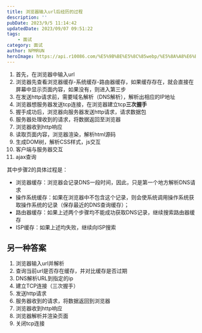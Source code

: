 ```yaml
---
title: 浏览器输入url后经历的过程
description: ''
pubDate: 2023/9/5 11:14:42
updatedDate: 2023/09/07 09:51:22
tags:
    - 面试
category: 面试
author: NPMRUN
heroImage: https://api.r10086.com/%E5%9B%BE%E5%8C%85webp/%E5%8A%A8%E6%BC%AB%E7%BB%BC%E5%90%882/5a80c559ae57e81e1a281a8b508b9c5d.png!q90.webp
---
```


1. 首先，在浏览器中输入url
2. 浏览器先查看浏览器缓存-系统缓存-路由器缓存，如果缓存存在，就会直接在屏幕中显示页面内容，如果没有，则进入第三步
3. 在发送http请求前，需要域名解析（DNS解析），解析出相应的IP地址
4. 浏览器想服务器发送tcp连接，在浏览器建立tcp**三次握手**
5. 握手成功后，浏览器向服务器发送http请求，请求数据包
6. 服务器处理收到的请求，将数据返回至浏览器
7. 浏览器收到http响应
8. 读取页面内容，浏览器渲染，解析html源码
9. 生成DOM树，解析CSS样式，js交互
10. 客户端与服务器交互
11. ajax查询

其中步骤2的具体过程是：
- 浏览器缓存：浏览器会记录DNS一段时间，因此，只是第一个地方解析DNS请求
- 操作系统缓存：如果在浏览器中不包含这个记录，则会使系统调用操作系统获取操作系统的记录（保存最近的DNS查询缓存）；
- 路由器缓存：如果上述两个步骤均不能成功获取DNS记录，继续搜索路由器缓存
- ISP缓存：如果上述均失败，继续向ISP搜索

## 另一种答案
1. 浏览器输入url并解析
2. 查询当前url是否存在缓存，并对比缓存是否过期
3. DNS解析URL到指定的ip
4. 建立TCP连接（三次握手）
5. 发送http请求
6. 服务器收到的请求，将数据返回到浏览器
7. 浏览器收到http响应
8. 浏览器解析并渲染页面
9. 关闭tcp连接
